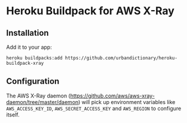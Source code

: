 Heroku Buildpack for AWS X-Ray
===

Installation
---

Add it to your app:

```
heroku buildpacks:add https://github.com/urbandictionary/heroku-buildpack-xray
```

Configuration
---

The AWS X-Ray daemon (https://github.com/aws/aws-xray-daemon/tree/master/daemon) will pick up environment variables like `AWS_ACCESS_KEY_ID`, `AWS_SECRET_ACCESS_KEY` and `AWS_REGION` to configure itself.
